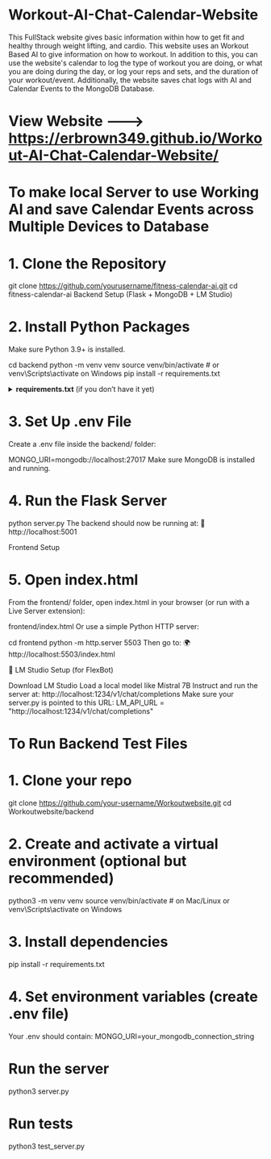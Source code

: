 # Workout-AI-Chat-Calendar-Website 

This FullStack website gives basic information within how to get fit and healthy through weight lifting, and cardio. This website uses an Workout Based AI to give information on how to workout. In addition to this, you can use the website's calendar to log the type of workout you are doing, or what you are doing during the day, or log your reps and sets, and the duration of your workout/event. Additionally, the website saves chat logs with AI and Calendar Events to the MongoDB Database. 

# View Website ---> https://erbrown349.github.io/Workout-AI-Chat-Calendar-Website/

# To make local Server to use Working AI and save Calendar Events across Multiple Devices to Database 
# 1. Clone the Repository
git clone https://github.com/yourusername/fitness-calendar-ai.git
cd fitness-calendar-ai
Backend Setup (Flask + MongoDB + LM Studio)

# 2. Install Python Packages
Make sure Python 3.9+ is installed.

cd backend
python -m venv venv
source venv/bin/activate  # or venv\Scripts\activate on Windows
pip install -r requirements.txt
<details> <summary><strong>requirements.txt</strong> (if you don’t have it yet)</summary>
Flask
flask-cors
pymongo
python-dotenv
requests
</details> 

# 3. Set Up .env File
Create a .env file inside the backend/ folder:

MONGO_URI=mongodb://localhost:27017
Make sure MongoDB is installed and running.

# 4. Run the Flask Server
python server.py
The backend should now be running at:
📡 http://localhost:5001

Frontend Setup

# 5. Open index.html
From the frontend/ folder, open index.html in your browser (or run with a Live Server extension):

frontend/index.html
Or use a simple Python HTTP server:

cd frontend
python -m http.server 5503
Then go to:
🌍 http://localhost:5503/index.html

🤖 LM Studio Setup (for FlexBot)

Download LM Studio
Load a local model like Mistral 7B Instruct and run the server at:
http://localhost:1234/v1/chat/completions
Make sure your server.py is pointed to this URL:
LM_API_URL = "http://localhost:1234/v1/chat/completions" 


# To Run Backend Test Files 

#  1. Clone your repo
git clone https://github.com/your-username/Workoutwebsite.git
cd Workoutwebsite/backend 

#  2. Create and activate a virtual environment (optional but recommended)
python3 -m venv venv
source venv/bin/activate   # on Mac/Linux
or venv\Scripts\activate on Windows 

#  3. Install dependencies
pip install -r requirements.txt 

#  4. Set environment variables (create .env file)
Your .env should contain:
MONGO_URI=your_mongodb_connection_string 

#  Run the server
python3 server.py 

#  Run tests
python3 test_server.py
